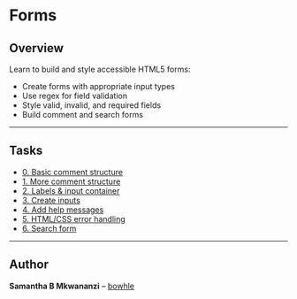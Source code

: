 # Forms

## Overview

Learn to build and style accessible HTML5 forms:

- Create forms with appropriate input types
- Use regex for field validation
- Style valid, invalid, and required fields
- Build comment and search forms

---

## Tasks

- [0. Basic comment structure](./01-article.html)
- [1. More comment structure](./02-article.html)
- [2. Labels & input container](./03-styles.css)
- [3. Create inputs](./04-article.html)
- [4. Add help messages](./05-article.html)
- [5. HTML/CSS error handling](./06-styles.css)
- [6. Search form](./07-article.html)

---

## Author

**Samantha B Mkwananzi** – [bowhle](https://github.com/bowhle)
